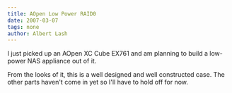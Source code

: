 ```yaml
---
title: AOpen Low Power RAID0
date: 2007-03-07
tags: none
author: Albert Lash
---
```

I just picked up an AOpen XC Cube EX761 and am planning to build a low-power NAS appliance out of it.


From the looks of it, this is a well designed and well constructed case. The other parts haven't come in yet so I'll have to hold off for now.

